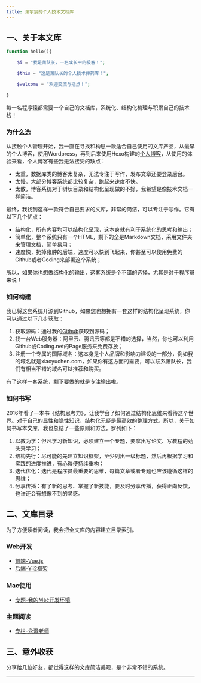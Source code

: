 ```yaml
---
title: 萧宇宸的个人技术文档库
---
```


## 一、关于本文库
```php
function hello(){

	$i = "我是萧队长，一名成长中的极客！";

	$this = "这是萧队长的个人技术弹药库！";

	$welcome = "欢迎交流与指点！";

}
```

<p class="tip">
	每一名程序猿都需要一个自己的文档库，系统化、结构化梳理与积累自己的技术栈！
</p>

### 为什么选

从接触个人管理开始，我一直在寻找和构思一款适合自己使用的文库产品，从最早的个人博客，使用Wordpress，再到后来使用Hexo构建的[个人博客](http://blog.xiaoyuchen.com)，从使用的体验来看，个人博客有些我无法接受的缺点：
* 太重，数据库类的博客太复杂，无法专注于写作，发布文章还要登录后台。
* 太慢，大部分博客系统都比较复杂，跑起来速度不快。
* 太散，博客系统对于树状目录和结构化呈现做的不好，我希望是像技术文档一样简洁。

最终，我找到这样一款符合自己要求的文库，非常的简洁，可以专注于写作。它有以下几个优点：

* 结构化，所有内容均可以结构化呈现，这本身就有利于系统化的思考和输出；
* 简单化，整个系统只有一个HTML，剩下的全是Markdown文档，采用文件夹来管理文档，简单易用；
* 速度快，扔掉雍肿的后端，速度可以快到飞起来，你甚至可以使用免费的Github或者Coding来部署这个系统；

<p class="warning">
所以，如果你也想做结构化的输出，这套系统是个不错的选择，尤其是对于程序员来说！
</p>

### 如何构建

我已将这套系统开源到Github，如果您也想拥有一套这样的结构化呈现系统，你可以通过以下几步获取：
1. 获取源码：通过我的[Github](https://github.com/geekxiaoyuchen/doc.xiaoyuchen.com)获取到源码；
2. 找一台Web服务器：阿里云、腾讯云等都是不错的选择，当然，你也可以利用Github或Coding.net的Page服务来免费存放；
3. 注册一个专属的国际域名：这本身是个人品牌和影响力建设的一部分，例如我的域名就是xiaoyuchen.com，如果你有这方面的需要，可以联系萧队长，我们有相当不错的域名可以推荐和购买。

有了这样一套系统，剩下要做的就是专注输出啦。

### 如何书写
2016年看了一本书《结构思考力》，让我学会了如何通过结构化思维来看待这个世界。对于自己的显性和隐性知识，结构化无疑是最高效的整理方式。所以，关于如何书写本文库，我也总结了一些原则和方法，罗列如下：
1. 以教为学：但凡学习新知识，必须建立一个专题，要拿出写论文、写教程的劲头来学习；
2. 结构先行：尽可能的先建立知识框架，至少列出一级标题，然后再根据学习和实践的进度推进，有心得便持续重构；
3. 迭代优化：迭代是程序员最重要的思维，每篇文章或者专题也应该遵循这样的思维；
4. 分享传播：有了新的思考、掌握了新技能，要及时分享传播，获得正向反馈，也许还会有想像不到的灵感。

## 二、文库目录
为了方便读者阅读，我会把全文库的内容建立目录索引。

### Web开发
- [前端-Vue.js](/web/frontend/vue/)
- [后端-Yii2框架](/web/backend/yii2/)

### Mac使用
- [专题-我的Mac开发环境](/mac/dev/)

### 主题阅读
- [专栏-永澄老师](/read/ycmaster/)

## 三、意外收获

分享给几位好友，都觉得这样的文库简洁美观，是个非常不错的系统。

---
